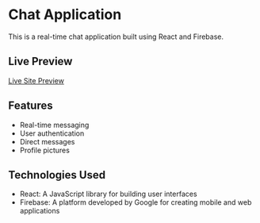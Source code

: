 # Chat Application

This is a real-time chat application built using React and Firebase.

## Live Preview
[Live Site Preview](https://663bca194ad1ed1266e7dff5--famous-khapse-6a9e25.netlify.app/)

## Features

- Real-time messaging
- User authentication
- Direct messages
- Profile pictures

## Technologies Used

- React: A JavaScript library for building user interfaces
- Firebase: A platform developed by Google for creating mobile and web applications